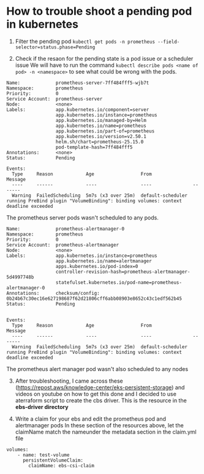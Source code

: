 # How to trouble shoot a pending pod in kubernetes
1. Filter the pending pod `kubectl get pods -n prometheus --field-selector=status.phase=Pending`

2. Check if the resaon for the pending state is a pod issue or a scheduler issue
We will have to run the command `kubectl describe pods <name of pod> -n <namespace>` to see what could be wrong with the pods.

```
Name:             prometheus-server-7ff484fff5-wjb7t
Namespace:        prometheus
Priority:         0
Service Account:  prometheus-server
Node:             <none>
Labels:           app.kubernetes.io/component=server
                  app.kubernetes.io/instance=prometheus
                  app.kubernetes.io/managed-by=Helm
                  app.kubernetes.io/name=prometheus
                  app.kubernetes.io/part-of=prometheus
                  app.kubernetes.io/version=v2.50.1
                  helm.sh/chart=prometheus-25.15.0
                  pod-template-hash=7ff484fff5
Annotations:      <none>
Status:           Pending

Events:
  Type     Reason            Age                 From               Message
  ----     ------            ----                ----               -------
  Warning  FailedScheduling  5m7s (x3 over 25m)  default-scheduler  running PreBind plugin "VolumeBinding": binding volumes: context deadline exceeded

```

The prometheus server pods wasn't scheduled to any pods.

```
Name:             prometheus-alertmanager-0
Namespace:        prometheus
Priority:         0
Service Account:  prometheus-alertmanager
Node:             <none>
Labels:           app.kubernetes.io/instance=prometheus
                  app.kubernetes.io/name=alertmanager
                  apps.kubernetes.io/pod-index=0
                  controller-revision-hash=prometheus-alertmanager-5d4997748b
                  statefulset.kubernetes.io/pod-name=prometheus-alertmanager-0
Annotations:      checksum/config: 0b24b67c30ec16e627198687f62d21806cff6abb08903e8652c43c1edf562b45
Status:           Pending


Events:
  Type     Reason            Age                 From               Message
  ----     ------            ----                ----               -------
  Warning  FailedScheduling  5m7s (x3 over 25m)  default-scheduler  running PreBind plugin "VolumeBinding": binding volumes: context deadline exceeded

```
The prometheus alert manager pod wasn't also scheduled to any nodes


3.  After troubleshooting, I came across these (https://repost.aws/knowledge-center/eks-persistent-storage) and videos on youtube on how to get this done and I decided to use aterraform script to create the cbs driver. This is the resource in the **ebs-driver directory**


4. Write a claim for your ebs and edit the prometheus pod and alertmanager pods
In these section of the resources above, let the claimName match the nameunder the metadata section in the claim.yml file
```
volumes:
    - name: test-volume
      persistentVolumeClaim:
        claimName: ebs-csi-claim

```




